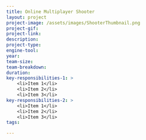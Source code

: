 ```yaml
---
title: Online Multiplayer Shooter
layout: project
project-image: /assets/images/ShooterThumbnail.png
project-gif: 
project-link: 
description: 
project-type: 
engine-tool: 
year: 
team-size: 
team-breakdown:
duration:
key-responsibilities-1: >
    <li>Item 1</li>
    <li>Item 2</li>
    <li>Item 3</li>
key-responsibilities-2: >
    <li>Item 1</li>
    <li>Item 2</li>
    <li>Item 3</li>
tags:

---
```

